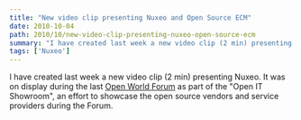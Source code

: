 ```yaml
---
title: "New video clip presenting Nuxeo and Open Source ECM"
date: 2010-10-04
path: 2010/10/new-video-clip-presenting-nuxeo-open-source-ecm
summary: "I have created last week a new video clip (2 min) presenting Nuxeo."
tags: ['Nuxeo']
---
```


I have created last week a new video clip (2 min) presenting Nuxeo. It was on display during the last <a href="http://www.openworldforum.org/">Open World Forum</a> as part of the "Open IT Showroom", an effort to showcase the open source vendors and service providers during the Forum.

<object width="500" height="300"><param name="movie" value="http://www.youtube.com/v/FJglLZuU_hI?fs=1&amp;hl=en_US"><param name="allowFullScreen" value="true"><param name="allowscriptaccess" value="always"><embed src="http://www.youtube.com/v/FJglLZuU_hI?fs=1&amp;hl=en_US" type="application/x-shockwave-flash" allowscriptaccess="always" allowfullscreen="true" width="500" height="300"></embed></object>

